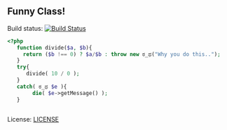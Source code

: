 ## Funny Class! 
Build status:
[![Build Status](https://travis-ci.org/efik/cryex.svg?branch=master)](https://travis-ci.org/efik/cryex)

```php
<?php
   function divide($a, $b){
     return ($b !== 0) ? $a/$b : throw new ಠ_ಥ("Why you do this..");
   }
   try{
      divide( 10 / 0 ); 
   }
   catch( ಠ_ಥ $e ){
        die( $e->getMessage() ); 
   }
  
```

License: [LICENSE](https://github.com/efik/cryex/blob/master/LICENSE)
